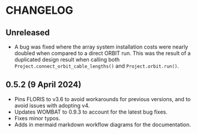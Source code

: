 # CHANGELOG

## Unreleased

- A bug was fixed where the array system installation costs were nearly doubled when compared
  to a direct ORBIT run. This was the result of a duplicated design result when calling both
  `Project.connect_orbit_cable_lengths()` and `Project.orbit.run()`.

## 0.5.2 (9 April 2024)

- Pins FLORIS to v3.6 to avoid workarounds for previous versions, and to avoid issues with
  adopting v4.
- Updates WOMBAT to 0.9.3 to account for the latest bug fixes.
- Fixes minor typos.
- Adds in mermaid markdown workflow diagrams for the documentation.
